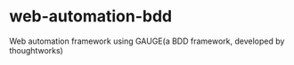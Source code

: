 # web-automation-bdd
Web automation framework using GAUGE(a BDD framework, developed by thoughtworks)
